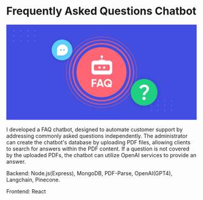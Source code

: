 # Frequently Asked Questions Chatbot

![README](readme.jpg)

I developed a FAQ chatbot, designed to automate customer support by addressing commonly asked questions independently.
The administrator can create the chatbot's database by uploading PDF files, allowing clients to search for answers within the PDF content.
If a question is not covered by the uploaded PDFs, the chatbot can utilize OpenAI services to provide an answer.


Backend: Node.js(Express), MongoDB, PDF-Parse, OpenAI(GPT4), Langchain, Pinecone.

Frontend: React
